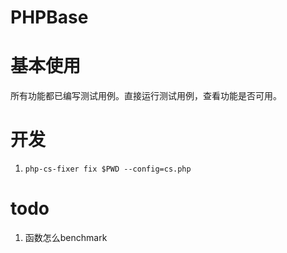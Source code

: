 # PHPBase

# 基本使用

所有功能都已编写测试用例。直接运行测试用例，查看功能是否可用。


# 开发

1. `php-cs-fixer fix $PWD --config=cs.php`


# todo

1. 函数怎么benchmark

